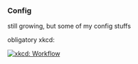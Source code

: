 ### Config

still growing, but some of my config stuffs

obligatory xkcd:

[![xkcd: Workflow](http://imgs.xkcd.com/comics/workflow.png)](http://xkcd.com/1172/)
